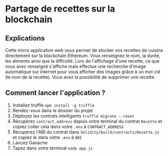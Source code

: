 # Partage de recettes sur la blockchain

## Explications

Cette micro application web vous permet de stocker vos recettes de cuisine directement sur la blockchain Ethereum. Vous renseignez le nom, la durée, les aliments ainsi que la diffculté. Lors de l'affichage d'une recette, ce que vous avez renseigné s'affiche mais effectue une recherche d'image automatique sur internet pour vous afficher des images grâce à un mot clé (le nom de la recette). Vous avez la possibilité de supprimer une recette.

## Comment lancer l'application ?

1) Installez truffle `npm install -g truffle`
2) Rendez-vous dans le dossier du projet
3) Déployez les contrats intelligents `truffle migrate --reset`
4) Récupérez `contract_address` depuis votre terminal du contrat `Recette` et copiez coller cela dans votre `.env` à `CONTRACT_ADDRESS`
5) Récupérez l'ABI du contrat dans `Solidity/build/contracts/Recette.js` et copiez le dans votre `.env` à `ABI`
6) Lancez Ganache
7) Tapez dans votre terminal `node app.js`